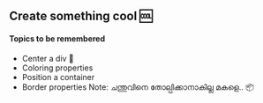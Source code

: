 ## Create something cool 🆒

#### Topics to be remembered
- Center a div 💸
- Coloring properties
- Position a container
- Border properties
Note: ചന്തുവിനെ തോല്പിക്കാനാകില്ല മകളെ.. 📦